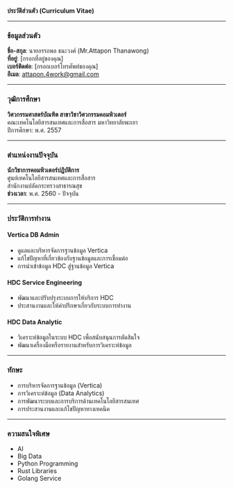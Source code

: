 **ประวัติส่วนตัว (Curriculum Vitae)**

---

### **ข้อมูลส่วนตัว**
**ชื่อ-สกุล**: นายอรรถพล ธนะวงศ์ (Mr.Attapon Thanawong)  
**ที่อยู่**: [กรอกที่อยู่ของคุณ]  
**เบอร์ติดต่อ**: [กรอกเบอร์โทรศัพท์ของคุณ]  
**อีเมล**: attapon.4work@gmail.com  

---

### **วุฒิการศึกษา**  
**วิศวกรรมศาสตร์บัณฑิต สาขาวิชาวิศวกรรมคอมพิวเตอร์**   
คณะเทคโนโลยีสารสนเทศและการสื่อสาร มหาวิทยาลัยพะเยา   
ปีการศึกษา: พ.ศ. 2557

---

### **ตำแหน่งงานปัจจุบัน**  
**นักวิชาการคอมพิวเตอร์ปฏิบัติการ**  
ศูนย์เทคโนโลยีสารสนเทศและการสื่อสาร  
สำนักงานปลัดกระทรวงสาธารณสุข  
**ช่วงเวลา**: พ.ศ. 2560 - ปัจจุบัน  

---

### **ประวัติการทำงาน**  
#### **Vertica DB Admin**  
- ดูแลและบริหารจัดการฐานข้อมูล Vertica  
- แก้ไขปัญหาที่เกี่ยวข้องกับฐานข้อมูลและการเชื่อมต่อ  
- การนำเข้าข้อมูล HDC สู่ฐานข้อมูล Vertica

#### **HDC Service Engineering**  
- พัฒนาและปรับปรุงระบบการให้บริการ HDC  
- ประสานงานและให้คำปรึกษาเกี่ยวกับระบบการทำงาน  

#### **HDC Data Analytic**  
- วิเคราะห์ข้อมูลในระบบ HDC เพื่อสนับสนุนการตัดสินใจ  
- พัฒนาเครื่องมือหรือรายงานสำหรับการวิเคราะห์ข้อมูล  

---

### **ทักษะ**  
- การบริหารจัดการฐานข้อมูล (Vertica)  
- การวิเคราะห์ข้อมูล (Data Analytics)  
- การพัฒนาระบบและการบริการด้านเทคโนโลยีสารสนเทศ  
- การประสานงานและแก้ไขปัญหาทางเทคนิค  

---

### **ความสนใจพิเศษ**  
- AI
- Big Data
- Python Programming
- Rust Libraries
- Golang Service

